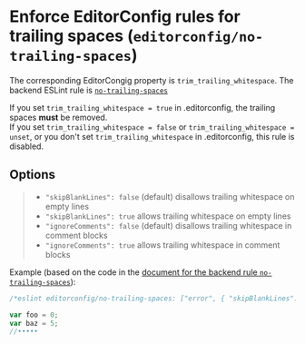 # Enforce EditorConfig rules for trailing spaces (`editorconfig/no-trailing-spaces`)

The corresponding EditorCongig property is `trim_trailing_whitespace`.
The backend ESLint rule is [`no-trailing-spaces`](https://eslint.org/docs/rules/no-trailing-spaces)

If you set `trim_trailing_whitespace = true` in .editorconfig, the trailing spaces **must** be removed.  
If you set `trim_trailing_whitespace = false` or `trim_trailing_whitespace = unset`, or you don't set `trim_trailing_whitespace` in .editorconfig, this rule is disabled.

## Options

> * `"skipBlankLines": false` (default) disallows trailing whitespace on empty lines
> * `"skipBlankLines": true` allows trailing whitespace on empty lines
> * `"ignoreComments": false` (default) disallows trailing whitespace in comment blocks
> * `"ignoreComments": true` allows trailing whitespace in comment blocks

Example (based on the code in the [document for the backend rule `no-trailing-spaces`](https://eslint.org/docs/rules/no-trailing-spaces)):

```javascript
/*eslint editorconfig/no-trailing-spaces: ["error", { "skipBlankLines": true }]*/

var foo = 0;
var baz = 5;
//•••••
```
